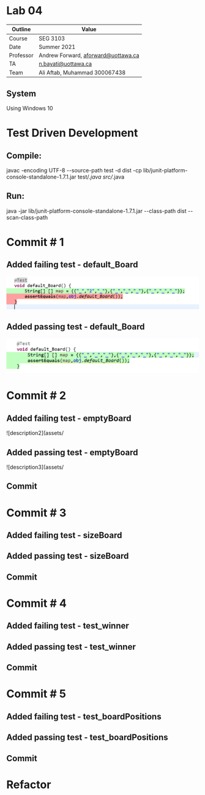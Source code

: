 # Lab 04

| Outline | Value |
| --- | --- |
| Course | SEG 3103 |
| Date | Summer 2021 |
| Professor | Andrew Forward, aforward@uottawa.ca |
| TA | n.bayati@uottawa.ca |
| Team | Ali Aftab, Muhammad 300067438 |

## System
Using Windows 10

# Test Driven Development 

## Compile:
javac -encoding UTF-8 --source-path test -d dist -cp lib/junit-platform-console-standalone-1.7.1.jar test/*.java src/*.java 

## Run:
java -jar lib/junit-platform-console-standalone-1.7.1.jar --class-path dist --scan-class-path

# Commit # 1 
## Added failing test - default_Board
![description](assets/default_board_with_2.png)

## Added passing test - default_Board
![description1](assets/default_board_pass.png)

# Commit # 2
## Added failing test - emptyBoard
![description2](assets/

## Added passing test - emptyBoard
![description3](assets/

## Commit

# Commit # 3
## Added failing test - sizeBoard

## Added passing test - sizeBoard

## Commit

# Commit # 4 
## Added failing test - test_winner

## Added passing test - test_winner

## Commit

# Commit # 5
## Added failing test - test_boardPositions

## Added passing test - test_boardPositions

## Commit

# Refactor

